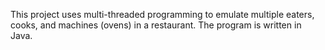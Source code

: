 This project uses multi-threaded programming to emulate multiple eaters, cooks, and machines (ovens) in a restaurant. The program is written in Java.
